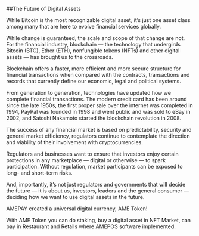 ##The Future of Digital Assets

While Bitcoin is the most recognizable digital asset, it’s just one asset class among many that are here to evolve financial services globally.

While change is guaranteed, the scale and scope of that change are not. For the financial industry, blockchain — the technology that undergirds Bitcoin (BTC), Ether (ETH), nonfungible tokens (NFTs) and other digital assets — has brought us to the crossroads.

Blockchain offers a faster, more efficient and more secure structure for financial transactions when compared with the contracts, transactions and records that currently define our economic, legal and political systems.

From generation to generation, technologies have updated how we complete financial transactions. The modern credit card has been around since the late 1950s, the first proper sale over the internet was completed in 1994, PayPal was founded in 1998 and went public and was sold to eBay in 2002, and Satoshi Nakamoto started the blockchain revolution in 2008.

The success of any financial market is based on predictability, security and general market efficiency, regulators continue to contemplate the direction and viability of their involvement with cryptocurrencies.

Regulators and businesses want to ensure that investors enjoy certain protections in any marketplace — digital or otherwise — to spark participation. Without regulation, market participants can be exposed to long- and short-term risks.

And, importantly, it’s not just regulators and governments that will decide the future — it is about us, investors, leaders and the general consumer — deciding how we want to use digital assets in the future.

AMEPAY created a universal digital currency, AME Token!

With AME Token you can do staking, buy a digital asset in NFT Market, can pay in Restaurant and Retails where AMEPOS software implemented.

